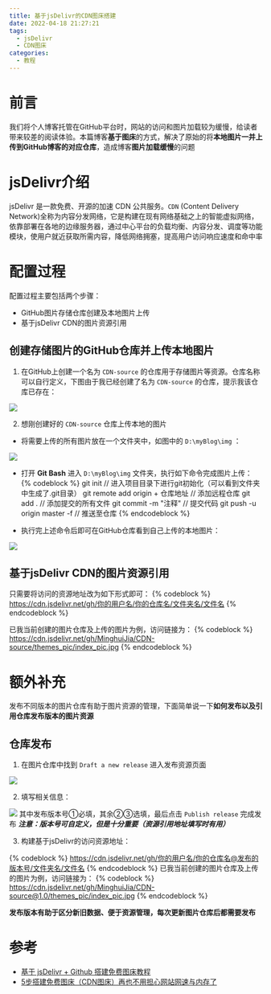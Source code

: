```yaml
---
title: 基于jsDelivr的CDN图床搭建
date: 2022-04-18 21:27:21
tags:
  - jsDelivr
  - CDN图床
categories:
  - 教程
---
```


# 前言
我们将个人博客托管在GitHub平台时，网站的访问和图片加载较为缓慢，给读者带来较差的阅读体验。本篇博客**基于图床**的方式，解决了原始的将**本地图片一并上传到GitHub博客的对应仓库**，造成博客**图片加载缓慢**的问题
<!-- more -->

# jsDelivr介绍
jsDelivr 是一款免费、开源的加速 CDN 公共服务。`CDN` (Content Delivery Network)全称为内容分发网络，它是构建在现有网络基础之上的智能虚拟网络，依靠部署在各地的边缘服务器，通过中心平台的负载均衡、内容分发、调度等功能模块，使用户就近获取所需内容，降低网络拥塞，提高用户访问响应速度和命中率

# 配置过程
 配置过程主要包括两个步骤：
 - GitHub图片存储仓库创建及本地图片上传
 - 基于jsDelivr CDN的图片资源引用

## 创建存储图片的GitHub仓库并上传本地图片
1. 在GitHub上创建一个名为 `CDN-source` 的仓库用于存储图片等资源。仓库名称可以自行定义，下图由于我已经创建了名为 `CDN-source` 的仓库，提示我该仓库已存在：

![](https://cdn.jsdelivr.net/gh/MinghuiJia/CDN-source/CDN_Based_On_jsDelivr/step1.png)

2. 想刚创建好的 `CDN-source` 仓库上传本地的图片
- 将需要上传的所有图片放在一个文件夹中，如图中的 `D:\myBlog\img` ：

![](https://cdn.jsdelivr.net/gh/MinghuiJia/CDN-source/CDN_Based_On_jsDelivr/step2.png)

- 打开 **Git Bash** 进入 `D:\myBlog\img` 文件夹，执行如下命令完成图片上传：
	{% codeblock %}
	git init							// 进入项目目录下进行git初始化（可以看到文件夹中生成了.git目录）
	git remote add origin + 仓库地址 	// 添加远程仓库
	git add .							// 添加提交的所有文件
	git commit -m "注释"				// 提交代码
	git push -u origin master -f 		// 推送至仓库
	{% endcodeblock %}

- 执行完上述命令后即可在GitHub仓库看到自己上传的本地图片：

![](https://cdn.jsdelivr.net/gh/MinghuiJia/CDN-source/CDN_Based_On_jsDelivr/step3.png)

## 基于jsDelivr CDN的图片资源引用

只需要将访问的资源地址改为如下形式即可：
{% codeblock %}
https://cdn.jsdelivr.net/gh/你的用户名/你的仓库名/文件夹名/文件名
{% endcodeblock %}

已我当前创建的图片仓库及上传的图片为例，访问链接为：
{% codeblock %}
https://cdn.jsdelivr.net/gh/MinghuiJia/CDN-source/themes_pic/index_pic.jpg
{% endcodeblock %}

# 额外补充
发布不同版本的图片仓库有助于图片资源的管理，下面简单说一下**如何发布以及引用仓库发布版本的图片资源**

## 仓库发布
1. 在图片仓库中找到 `Draft a new release` 进入发布资源页面

![](https://cdn.jsdelivr.net/gh/MinghuiJia/CDN-source/CDN_Based_On_jsDelivr/step4.png)

2. 填写相关信息：

![](https://cdn.jsdelivr.net/gh/MinghuiJia/CDN-source/CDN_Based_On_jsDelivr/step5.png)
其中发布版本号①必填，其余②③选填，最后点击 `Publish release` 完成发布
***注意：版本号可自定义，但是十分重要（资源引用地址填写时有用）***

3. 构建基于jsDelivr的访问资源地址：

{% codeblock %}
https://cdn.jsdelivr.net/gh/你的用户名/你的仓库名@发布的版本号/文件夹名/文件名
{% endcodeblock %}
已我当前创建的图片仓库及上传的图片为例，访问链接为：
{% codeblock %}
https://cdn.jsdelivr.net/gh/MinghuiJia/CDN-source@1.0/themes_pic/index_pic.jpg
{% endcodeblock %}

**发布版本有助于区分新旧数据、便于资源管理，每次更新图片仓库后都需要发布**

# 参考
- [基于 jsDelivr + Github 搭建免费图床教程](https://blog.douchen.life/%E5%9F%BA%E4%BA%8EjsDelivr-Github%E6%90%AD%E5%BB%BA%E5%85%8D%E8%B4%B9%E5%9B%BE%E5%BA%8A%E6%95%99%E7%A8%8B/)
- [5步搭建免费图床（CDN图床）再也不用担心网站网速与内存了](https://blog.51cto.com/u_13409958/3669893)